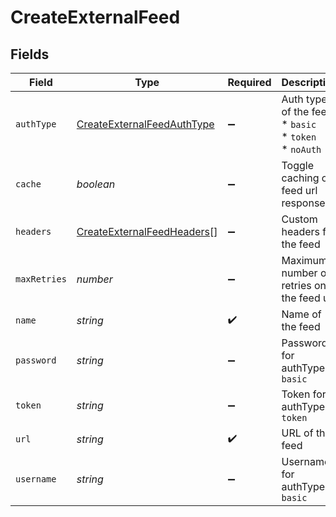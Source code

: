 # CreateExternalFeed


## Fields

| Field                                                                                                                                                       | Type                                                                                                                                                        | Required                                                                                                                                                    | Description                                                                                                                                                 | Example                                                                                                                                                     |
| ----------------------------------------------------------------------------------------------------------------------------------------------------------- | ----------------------------------------------------------------------------------------------------------------------------------------------------------- | ----------------------------------------------------------------------------------------------------------------------------------------------------------- | ----------------------------------------------------------------------------------------------------------------------------------------------------------- | ----------------------------------------------------------------------------------------------------------------------------------------------------------- |
| `authType`                                                                                                                                                  | [CreateExternalFeedAuthType](../../models/shared/createexternalfeedauthtype.md)                                                                             | :heavy_minus_sign:                                                                                                                                          | Auth type of the feed:<br/> * `basic`<br/> * `token`<br/> * `noAuth`<br/>                                                                                   |                                                                                                                                                             |
| `cache`                                                                                                                                                     | *boolean*                                                                                                                                                   | :heavy_minus_sign:                                                                                                                                          | Toggle caching of feed url response                                                                                                                         | true                                                                                                                                                        |
| `headers`                                                                                                                                                   | [CreateExternalFeedHeaders](../../models/shared/createexternalfeedheaders.md)[]                                                                             | :heavy_minus_sign:                                                                                                                                          | Custom headers for the feed                                                                                                                                 |                                                                                                                                                             |
| `maxRetries`                                                                                                                                                | *number*                                                                                                                                                    | :heavy_minus_sign:                                                                                                                                          | Maximum number of retries on the feed url                                                                                                                   | 5                                                                                                                                                           |
| `name`                                                                                                                                                      | *string*                                                                                                                                                    | :heavy_check_mark:                                                                                                                                          | Name of the feed                                                                                                                                            | New feed                                                                                                                                                    |
| `password`                                                                                                                                                  | *string*                                                                                                                                                    | :heavy_minus_sign:                                                                                                                                          | Password for authType `basic`                                                                                                                               | password                                                                                                                                                    |
| `token`                                                                                                                                                     | *string*                                                                                                                                                    | :heavy_minus_sign:                                                                                                                                          | Token for authType `token`                                                                                                                                  | eyJhbGciOiJIUzI1NiIsInR5cCI6IkpXVCJ9.eyJzdWIiOiIxMjM0NTY3ODkwIiwibmFtZSI6IkpvaG4gRG9lIiwiaWF0IjoxNTE2MjM5MDIyfQ.SflKxwRJSMeKKF2QT4fwpMeJf36POk6yJV_adQssw5c |
| `url`                                                                                                                                                       | *string*                                                                                                                                                    | :heavy_check_mark:                                                                                                                                          | URL of the feed                                                                                                                                             | http://requestb.in/173lyyx1                                                                                                                                 |
| `username`                                                                                                                                                  | *string*                                                                                                                                                    | :heavy_minus_sign:                                                                                                                                          | Username for authType `basic`                                                                                                                               | user                                                                                                                                                        |